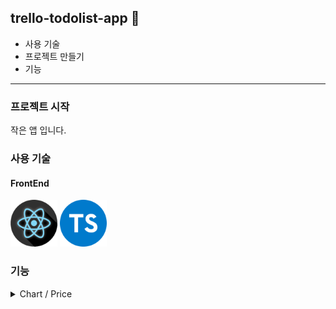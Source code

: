 ## trello-todolist-app 🧐

- 사용 기술
- 프로젝트 만들기
- 기능

---

### 프로젝트 시작

작은 앱 입니다.

### 사용 기술

#### FrontEnd

<p>
<img src="./read_src/tech_icon/React.png" width="75" height="75"/>
<img src="./read_src/tech_icon/typescript_ps.png" width="75" height="75"/>
</p>

### 기능

<details>
<summary>Chart / Price</summary>

#### fetch coins & draw it on Chart / Price

</details>
